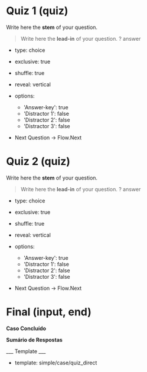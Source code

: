 # Quiz 1 (quiz) #

Write here the **stem** of your question.

> Write here the **lead-in** of your question.
? answer
  * type: choice
  * exclusive: true
  * shuffle: true
  * reveal: vertical
  * options:
    * 'Answer-key': true
    * 'Distractor 1': false
    * 'Distractor 2': false
    * 'Distractor 3': false

* Next Question -> Flow.Next

# Quiz 2 (quiz) #

Write here the **stem** of your question.

> Write here the **lead-in** of your question.
? answer
  * type: choice
  * exclusive: true
  * shuffle: true
  * reveal: vertical
  * options:
    * 'Answer-key': true
    * 'Distractor 1': false
    * 'Distractor 2': false
    * 'Distractor 3': false

* Next Question -> Flow.Next

# Final (input, end) ##

**Caso Concluído**

**Sumário de Respostas**

<dcc-input-summary></dcc-input-summary>

___ Template ___

* template: simple/case/quiz_direct
